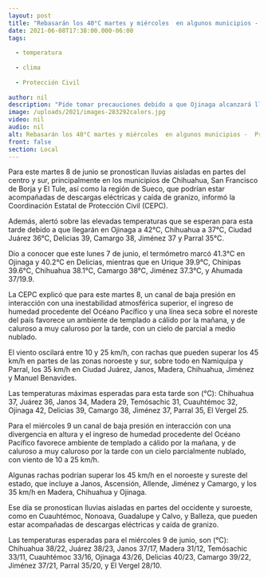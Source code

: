 ```yaml
---
layout: post
title: "Rebasarán los 40°C martes y miércoles  en algunos municipios -  Protección Civil"
date: 2021-06-08T17:38:00.000-06:00
tags:
  
  - temperatura
  
  - clima
  
  - Protección Civil
  
author: nil
description: "Pide tomar precauciones debido a que Ojinaga alcanzará llegará a los 43°C, mientras que Chihuahua llegarán a los 38°C; también se esperan lluvias para Chihuahua, San Francisco de Borja, El Tule, Cuauhtémoc, Nonoava, Guadalupe y Calvo, y Balleza"
image: /uploads/2021/images-283292calors.jpg
video: nil
audio: nil
alt: Rebasarán los 40°C martes y miércoles  en algunos municipios -  Protección Civil
front: false
section: Local
---
```


Para este martes 8 de junio se pronostican lluvias aisladas en partes del centro y sur, principalmente en los municipios de Chihuahua, San Francisco de Borja y El Tule, así como la región de Sueco, que podrían estar acompañadas de descargas eléctricas y caída de granizo, informó la Coordinación Estatal de Protección Civil (CEPC).

 

Además, alertó sobre las elevadas temperaturas que se esperan para esta tarde debido a que llegarán en Ojinaga a 42°C, Chihuahua a 37°C, Ciudad Juárez 36°C, Delicias 39, Camargo 38, Jiménez 37 y Parral 35°C.

 

Dio a conocer que este lunes 7 de junio, el termómetro marcó 41.3°C en Ojinaga y 40.2°C en Delicias, mientras que en Urique 39.9°C, Chínipas 39.6°C, Chihuahua 38.1°C, Camargo 38°C, Jiménez 37.3°C, y Ahumada 37/19.9.

 

La CEPC explicó que para este martes 8, un canal de baja presión en interacción con una inestabilidad atmosférica superior, el ingreso de humedad procedente del Océano Pacífico y una línea seca sobre el noreste del país favorece un ambiente de templado a cálido por la mañana, y de caluroso a muy caluroso por la tarde, con un cielo de parcial a medio nublado.

 

El  viento oscilará entre 10 y 25 km/h, con rachas que pueden superar los 45 km/h en partes de las zonas noroeste y sur, sobre todo en Namiquipa y Parral, los 35 km/h en Ciudad Juárez, Janos, Madera, Chihuahua, Jiménez y Manuel Benavides.

 

Las temperaturas máximas esperadas para esta tarde son (°C): Chihuahua 37, Juárez 36, Janos 34, Madera 29, Temósachic 31, Cuauhtémoc 32, Ojinaga 42, Delicias 39, Camargo 38, Jiménez 37, Parral 35, El Vergel 25.

 

Para el miércoles 9 un canal de baja presión en interacción con una divergencia en altura y el ingreso de humedad procedente del Océano Pacífico favorece ambiente de templado a cálido por la mañana, y de caluroso a muy caluroso por la tarde con un cielo parcialmente nublado, con viento de 10 a 25 km/h.

 

Algunas rachas podrían superar los 45 km/h en el noroeste y sureste del estado, que incluye a Janos, Ascensión, Allende, Jiménez y Camargo, y los 35 km/h en Madera, Chihuahua y Ojinaga.

 

Ese día se pronostican lluvias aisladas en partes del occidente y suroeste, como en Cuauhtémoc, Nonoava, Guadalupe y Calvo, y Balleza, que pueden estar acompañadas de descargas eléctricas y caída de granizo.

 

Las temperaturas esperadas para el miércoles 9 de junio, son (°C): Chihuahua 38/22, Juárez 38/23, Janos 37/17, Madera 31/12, Temósachic 33/11, Cuauhtémoc 33/16, Ojinaga 43/26, Delicias 40/23, Camargo 39/22, Jiménez 37/21, Parral 35/20, y El Vergel 28/10.